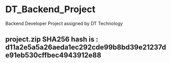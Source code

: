 # DT_Backend_Project
Backend Developer Project assigned by DT Technology
## project.zip SHA256 hash is : d11a2e5a5a26aeda1ec292cde99b8bd39e21237de91eb530cffbec4943912e88
